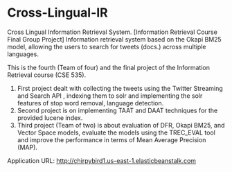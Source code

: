 # Cross-Lingual-IR
Cross Lingual Information Retrieval System. [Information Retrieval Course Final Group Project]
Information retrieval system based on the Okapi BM25 model, allowing the users to search for tweets (docs.) across multiple languages. 

This is the fourth (Team of four) and the final project of the Information Retrieval course (CSE 535).
1. First project dealt with collecting the tweets using the Twitter Streaming and Search API , indexing them to solr and implementing the solr features of stop word removal, language detection. 
2. Second project is on implementing TAAT and DAAT techniques for the provided lucene index.
3. Third project (Team of two) is about evaluation of DFR, Okapi BM25, and Vector Space models, evaluate the models using the TREC_EVAL tool and improve the performance in terms of Mean Average Precision (MAP).

Application URL:
http://chirpybird1.us-east-1.elasticbeanstalk.com
